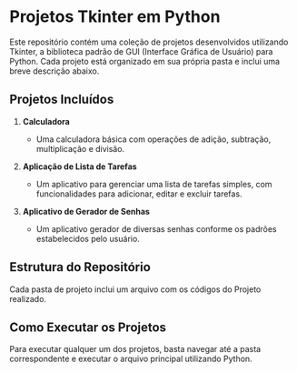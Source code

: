 # Projetos Tkinter em Python

Este repositório contém uma coleção de projetos desenvolvidos utilizando Tkinter, a biblioteca padrão de GUI (Interface Gráfica de Usuário) para Python. Cada projeto está organizado em sua própria pasta e inclui uma breve descrição abaixo.

## Projetos Incluídos

1. **Calculadora**
   - Uma calculadora básica com operações de adição, subtração, multiplicação e divisão.

2. **Aplicação de Lista de Tarefas**
   - Um aplicativo para gerenciar uma lista de tarefas simples, com funcionalidades para adicionar, editar e excluir tarefas.

3. **Aplicativo de Gerador de Senhas**
   - Um aplicativo gerador de diversas senhas conforme os padrões estabelecidos pelo usuário.

## Estrutura do Repositório


Cada pasta de projeto inclui um arquivo com os códigos do Projeto realizado.

## Como Executar os Projetos

Para executar qualquer um dos projetos, basta navegar até a pasta correspondente e executar o arquivo principal utilizando Python.





